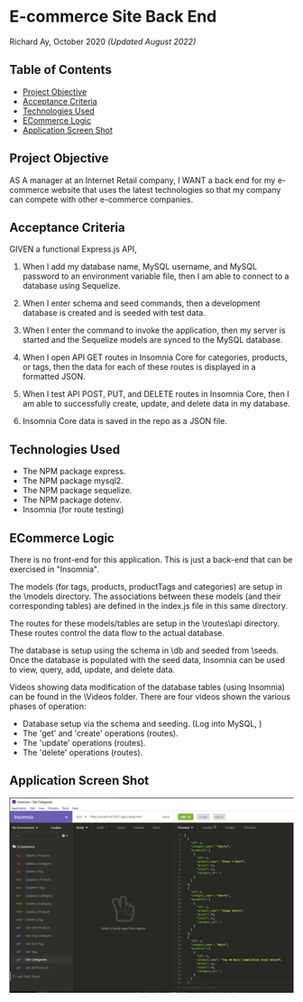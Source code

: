 # E-commerce Site Back End 

Richard Ay, October 2020 *(Updated August 2022)*

## Table of Contents
* [Project Objective](#project-objective)
* [Acceptance Criteria](#acceptance-criteria)
* [Technologies Used](#technologies-used)
* [ECommerce Logic](#ecommerce-logic)
* [Application Screen Shot](#application-screen-shot)


## Project Objective
AS A manager at an Internet Retail company, I WANT a back end for my e-commerce website that uses the latest technologies
so that my company can compete with other e-commerce companies.

## Acceptance Criteria
GIVEN a functional Express.js API,

1) When I add my database name, MySQL username, and MySQL password to an environment variable file, then I am able to connect to a database using Sequelize.

2) When I enter schema and seed commands, then a development database is created and is seeded with test data.

3) When I enter the command to invoke the application, then my server is started and the Sequelize models are synced to the MySQL database.

4) When I open API GET routes in Insomnia Core for categories, products, or tags, then the data for each of these routes is displayed in a formatted JSON.

5) When I test API POST, PUT, and DELETE routes in Insomnia Core, then I am able to successfully create, update, and delete data in my database.

6) Insomnia Core data is saved in the repo as a JSON file.

## Technologies Used
* The NPM package express.
* The NPM package mysql2.
* The NPM package sequelize.
* The NPM package dotenv.
* Insomnia (for route testing)

## ECommerce Logic

There is no front-end for this application.  This is just a back-end that can be exercised in "Insomnia".

The models (for tags, products, productTags and categories) are setup in the \models directory.  The associations between these models (and their corresponding tables) are defined in the index.js file in this same directory.

The routes for these models/tables are setup in the \routes\api directory.  These routes control the data flow to the actual database.

The database is setup using the schema in \db and seeded from \seeds.  Once the database is populated with the seed data, Insomnia can be used to view, query, add, update, and delete data.

Videos showing data modification of the database tables (using Insomnia) can be found in the \Videos folder.  There are four videos shown the various phases of operation:
* Database setup via the schema and seeding. (Log into MySQL, )
* The 'get' and 'create' operations (routes).
* The 'update' operations (routes).
* The 'delete' operations (routes).


## Application Screen Shot
![ECommerce Image](./screen-capture.jpg)